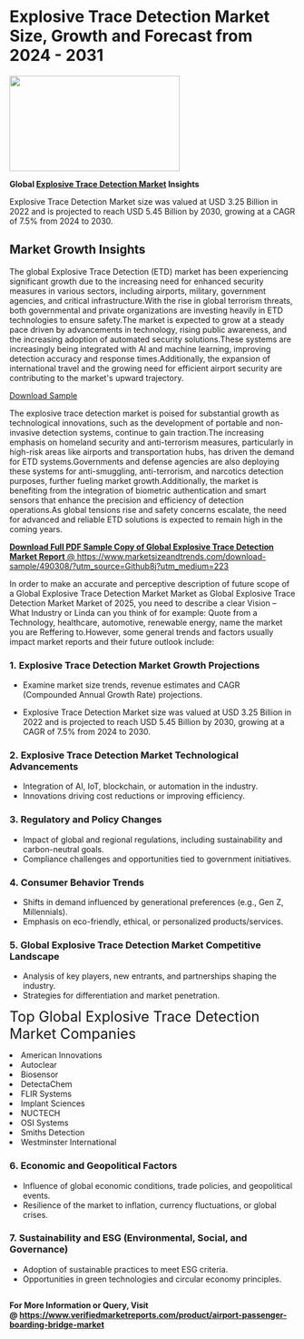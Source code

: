 <H1>Explosive Trace Detection Market Size, Growth and Forecast from 2024 - 2031</H1><img class="aligncenter size-medium wp-image-584254" src="https://thirdeyenews.in/wp-content/uploads/2024/09/Global-Market-Research-300x168.jpeg" alt="" width="300" height="168" /><p><strong>Global&nbsp;<a href="https://www.marketsizeandtrends.com/download-sample/490308/?utm_source=Github8j?utm_medium=223">Explosive Trace Detection Market</a> Insights</strong></p><p>Explosive Trace Detection Market size was valued at USD 3.25 Billion in 2022 and is projected to reach USD 5.45 Billion by 2030, growing at a CAGR of 7.5% from 2024 to 2030.</p><p><h2>Market Growth Insights</h2> <p>The global Explosive Trace Detection (ETD) market has been experiencing significant growth due to the increasing need for enhanced security measures in various sectors, including airports, military, government agencies, and critical infrastructure.With the rise in global terrorism threats, both governmental and private organizations are investing heavily in ETD technologies to ensure safety.The market is expected to grow at a steady pace driven by advancements in technology, rising public awareness, and the increasing adoption of automated security solutions.These systems are increasingly being integrated with AI and machine learning, improving detection accuracy and response times.Additionally, the expansion of international travel and the growing need for efficient airport security are contributing to the market's upward trajectory.</p> <p><a href="#sample">Download Sample</a></p> <p>The explosive trace detection market is poised for substantial growth as technological innovations, such as the development of portable and non-invasive detection systems, continue to gain traction.The increasing emphasis on homeland security and anti-terrorism measures, particularly in high-risk areas like airports and transportation hubs, has driven the demand for ETD systems.Governments and defense agencies are also deploying these systems for anti-smuggling, anti-terrorism, and narcotics detection purposes, further fueling market growth.Additionally, the market is benefiting from the integration of biometric authentication and smart sensors that enhance the precision and efficiency of detection operations.As global tensions rise and safety concerns escalate, the need for advanced and reliable ETD solutions is expected to remain high in the coming years.<p><a href="#more"></p><p><span class=""><strong>Download Full PDF Sample Copy of Global Explosive Trace Detection Market Report</strong> @ <a href="https://www.marketsizeandtrends.com/download-sample/490308/?utm_source=Github8j?utm_medium=223" target="_blank">https://www.marketsizeandtrends.com/download-sample/490308/?utm_source=Github8j?utm_medium=223</a></span></p><p>In order to make an accurate and perceptive description of future scope of a Global&nbsp;Explosive Trace Detection Market Market as Global&nbsp;Explosive Trace Detection Market Market of 2025, you need to describe a clear Vision &ndash; What Industry or Linda can you think of for example: Quote from a Technology, healthcare, automotive, renewable energy, name the market you are Reffering to.However, some general trends and factors usually impact market reports and their future outlook include:</p><h3>1.&nbsp;<strong>Explosive Trace Detection Market Growth Projections</strong></h3><ul><li>Examine market size trends, revenue estimates and CAGR (Compounded Annual Growth Rate) projections.</li><li><p>Explosive Trace Detection Market size was valued at USD 3.25 Billion in 2022 and is projected to reach USD 5.45 Billion by 2030, growing at a CAGR of 7.5% from 2024 to 2030.</p></li></ul><h3>2.&nbsp;<strong>Explosive Trace Detection Market Technological Advancements</strong></h3><ul><li>Integration of AI, IoT, blockchain, or automation in the industry.</li><li>Innovations driving cost reductions or improving efficiency.</li></ul><h3>3.&nbsp;<strong>Regulatory and Policy Changes</strong></h3><ul><li>Impact of global and regional regulations, including sustainability and carbon-neutral goals.</li><li>Compliance challenges and opportunities tied to government initiatives.</li></ul><h3>4.&nbsp;<strong>Consumer Behavior Trends</strong></h3><ul><li>Shifts in demand influenced by generational preferences (e.g., Gen Z, Millennials).</li><li>Emphasis on eco-friendly, ethical, or personalized products/services.</li></ul><h3>5.&nbsp;<strong>Global Explosive Trace Detection Market Competitive Landscape</strong></h3><ul><li>Analysis of key players, new entrants, and partnerships shaping the industry.</li><li>Strategies for differentiation and market penetration.</li></ul><p data-pm-slice="1 1 []"><span style="color: inherit; font-family: inherit; font-size: 25px;">Top Global Explosive Trace Detection Market Companies</span></p><div class="" data-test-id=""><p><li>American Innovations</li><li> Autoclear</li><li> Biosensor</li><li> DetectaChem</li><li> FLIR Systems</li><li> Implant Sciences</li><li> NUCTECH</li><li> OSI Systems</li><li> Smiths Detection</li><li> Westminster International</li></p></div><h3>6.&nbsp;<strong>Economic and Geopolitical Factors</strong></h3><ul><li>Influence of global economic conditions, trade policies, and geopolitical events.</li><li>Resilience of the market to inflation, currency fluctuations, or global crises.</li></ul><h3>7.&nbsp;<strong>Sustainability and ESG (Environmental, Social, and Governance)</strong></h3><ul><li>Adoption of sustainable practices to meet ESG criteria.</li><li>Opportunities in green technologies and circular economy principles.</li></ul><h2><strong style="font-size: 14px;">For More Information or Query, Visit @&nbsp;</strong><a style="background-color: #ffffff; font-size: 14px;" href="https://www.marketsizeandtrends.com/report/explosive-trace-detection-market/" target="_blank">https://www.verifiedmarketreports.com/product/airport-passenger-boarding-bridge-market</a></h2>